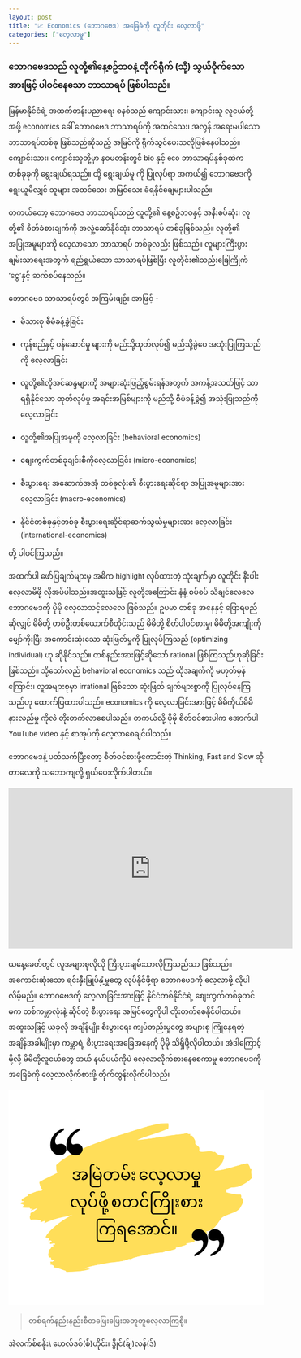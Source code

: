 ```yaml
---
layout: post
title: "📈 Economics (ဘောဂဗေဒ) အခြေခံကို လူတိုင်း လေ့လာဖို့"
categories: ["လေ့လာမှု"]
---
```


### ဘောဂဗေဒသည် လူတို့၏နေ့စဥ်ဘဝနဲ့ တိုက်ရိုက် (သို့) သွယ်ဝိုက်သောအားဖြင့် ပါဝင်နေသော ဘာသာရပ် ဖြစ်ပါသည်။

မြန်မာနိုင်ငံရဲ့ အထက်တန်းပညာရေး စနစ်သည် ကျောင်းသား၊ ကျောင်းသူ လူငယ်တို့အဖို့ economics ခေါ် ဘောဂဗေဒ ဘာသာရပ်ကို အထင်သေး၊ အလွန် အရေးမပါသော ဘာသာရပ်တစ်ခု ဖြစ်သည်ဆိုသည့် အမြင်ကို ရိုက်သွင်ပေးသလိုဖြစ်နေပါသည်။ ကျောင်းသား၊ ကျောင်းသူတို့မှာ နဝမတန်းတွင်် bio နှင့် eco ဘာသာရပ်နှစ်ခုထဲက တစ်ခုခုကို ရွေးချယ်ရသည်။ ထို့ ရွေးချယ်မှု ကို ပြုလုပ်ရာ အကယ်၍ ဘောဂဗေဒကို ရွေးယူမိလျှင် သူများ အထင်သေး အမြင်သေး ခံရနိုင်ချေများပါသည်။
<!-- more -->

တကယ်တော့ ဘောဂဗေဒ ဘာသာရပ်သည် လူတို့၏ နေ့စဥ်ဘဝနှင့် အနီးစပ်ဆုံး၊ လူတို့၏ စိတ်ခံစားချက်ကို အလှုံ့ဆော်နိုင်ဆုံး ဘာသာရပ် တစ်ခုဖြစ်သည်။ လူတို့၏ အပြုအမူများကို လေ့လာသော ဘာသာရပ် တစ်ခုလည်း ဖြစ်သည်။ လူများကြီးပွားချမ်းသာရေးအတွက် ရည်ရွယ်သော သာသာရပ်ဖြစ်ပြီး လူတိုင်း၏သည်းခြေကြိုက် ‘ငွေ’နှင့် ဆက်စပ်နေသည်။

ဘောဂဗေဒ သာသာရပ်တွင် အကြမ်းဖျဥ်း အာဖြင့် -

- မိသားစု စီမံခန့်ခွဲခြင်း

- ကုန်စည်နှင့် ဝန်ဆောင်မှု များကို မည်သို့ထုတ်လုပ်၍ မည်သို့ခွဲဝေ အသုံးပြုကြသည်ကို လေ့လာခြင်း

- လူတို့၏လိုအင်ဆန္ဒများကို အများဆုံးဖြည့်စွမ်းရန်အတွက် အကန့်အသတ်ဖြင့် သာရရှိနိုင်သော ထုတ်လုပ်မှု အရင်းအမြစ်များကို မည်သို့ စီမံခန့်ခွဲ၍ အသုံးပြုသည်ကို လေ့လာခြင်း

- လူတို့၏အပြုအမူကို လေ့လာခြင်း (behavioral economics)

- စျေးကွက်တစ်ခုချင်းစီကိုလေ့လာခြင်း (micro-economics)

- စီးပွားရေး အဆောက်အအုံ တစ်ခုလုံး၏ စီးပွားရေးဆိုင်ရာ အပြုအမူများအား လေ့လာခြင်း (macro-economics)

- နိုင်ငံတစ်ခုနှင့်တစ်ခု စီးပွားရေးဆိုင်ရာဆက်သွယ်မှုများအား လေ့လာခြင်း (international-economics)

တို့ ပါဝင်ကြသည်။

အထက်ပါ ဖော်ပြချက်များမှ အဓိက highlight လုပ်ထားတဲ့ သုံးချက်မှာ လူတိုင်း နီးပါး လေ့လာမိဖို့ လိုအပ်ပါသည်။အထူးသဖြင့် လူတို့အကြောင်း နံ့နံ့ စပ်စပ် သိချင်လေလေ ဘောဂဗေဒကို ပိုမို လေ့လာသင့်လေလေ ဖြစ်သည်။ ဥပမာ တစ်ခု အနေနှင့် ပြောရမည်ဆိုလျှင် မိမိတို့ တစ်ဥိီးတစ်ယောက်စီတိုင်းသည် မိမိတို့ စိတ်ပါဝင်စားမှု၊ မိမိတို့အကျိုးကို မျှော်ကိုးပြီး အကောင်းဆုံးသော ဆုံးဖြတ်မှုကို ပြုလုပ်ကြသည် (optimizing individual) ဟု ဆိုနိုင်သည်။ တစ်နည်းအားဖြင့်ဆိုသော် rational ဖြစ်ကြသည်ဟုဆိုခြင်းဖြစ်သည်။ သို့သော်လည် behavioral economics သည် ထိုအချက်ကို မဟုတ်မှန်ကြောင်း၊ လူအများစုမှာ irrational ဖြစ်သော ဆုံးဖြတ် ချက်များစွာကို ပြုလုပ်နေကြသည်ဟု ထောက်ပြထားပါသည်။ economics ကို လေ့လာခြင်းအားဖြင့် မိမိကိုယ်မိမိ နားလည်မှု ကိုလဲ တိုးတက်လာစေပါသည်။ တကယ်လို့ ပိုမို စိတ်ဝင်စားပါက အောက်ပါ YouTube video နှင့် စာအုပ်ကို လေ့လာစေချင်ပါသည်။


ဘောဂဗေဒနဲ့ ပတ်သက်ပြီးတော့ စိတ်ဝင်စားဖို့ကောင်းတဲ့ Thinking, Fast and Slow  ဆိုတာလေကို သဘောကျလို့ ရှယ်ပေးလိုက်ပါတယ်။

<div class="container">
<iframe width="560" height="315" src="https://www.youtube.com/embed/CjVQJdIrDJ0?si=bfTwmgDEpT03qYds" title="YouTube video player" frameborder="0" allow="accelerometer; autoplay; clipboard-write; encrypted-media; gyroscope; picture-in-picture; web-share" referrerpolicy="strict-origin-when-cross-origin" allowfullscreen></iframe>
</div>

ယနေ့ခေတ်တွင် လူအများစုလိုလို ကြီးပွားချမ်းသာလိုကြသည်သာ ဖြစ်သည်။ အကောင်းဆုံးသော ရင်းနှီးမြုပ်နှံ့မှုတွေ လုပ်နိုင်ဖို့ရာ ဘောဂဗေဒကို လေ့လာဖို့ လိုပါလိမ့်မည်။ ဘောဂဗေဒကို လေ့လာခြင်းအားဖြင့် နိုင်ငံတစ်နိုင်ငံရဲ့ စျေးကွက်တစ်ခုတင်မက တစ်ကမ္ဘာလုံးနဲ့ ဆိုင်တဲ့ စီးပွားရေး အမြင်တွေကိုပါ တိုးတက်စေနိုင်ပါတယ်။ အထူးသဖြင့် ယခုလို အချိန်မျိုး စီးပွားရေး ကျပ်တည်းမှုတွေ အများစု ကြုံနေရတဲ့ အချိန်အခါမျိုးမှာ ကမ္ဘာရဲ့ စီးပွားရေးအခြေအနေကို ပိုမို သိရှိဖို့လိုပါတယ်။ အဲဒါကြောင့်မို့လို့ မိမိတို့လူငယ်တွေ ဘယ် နယ်ပယ်ကိုပဲ လေ့လာလိုက်စားနေစေကာမှု ဘောဂဗေဒကို အခြေခံကို လေ့လာလိုက်စားဖို့ တိုက်တွန်းလိုက်ပါသည်။

![Lifelong learner](/public/img/life_long_learner.png)

> တစ်ရက်နည်းနည်းစီတဖြေးဖြေးအတူတူလေ့လာကြစို့။

အဲလက်စ်စနိုး\\
ဟေလ်ဒစ်(စ်)ဟိုင်း၊ ဒွိုင်(ခ်ျ)လန်(ဒ်)
